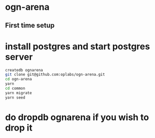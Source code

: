 # ogn-arena


## First time setup

# install postgres and start postgres server

```sh
createdb ognarena 
git clone git@github.com:oplabs/ogn-arena.git
cd ogn-arena 
yarn
cd common
yarn migrate
yarn seed

```

# do dropdb ognarena if you wish to drop it

